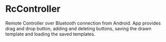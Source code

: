 # RcController 
Remote Controller over Bluetooth connection from Android.
App provides drag and drop button, adding and deleting buttons, saving the drawn template and loading the saved templates.
